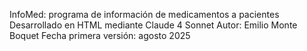 InfoMed: programa de información de medicamentos a pacientes
Desarrollado en HTML mediante Claude 4 Sonnet
Autor: Emilio Monte Boquet
Fecha primera versión: agosto 2025
